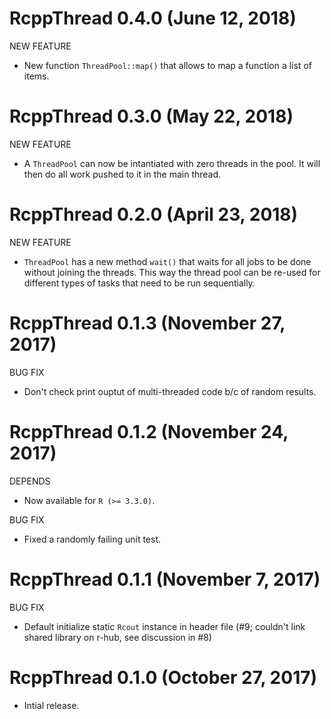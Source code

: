 # RcppThread 0.4.0 (June 12, 2018)

NEW FEATURE

* New function `ThreadPool::map()` that allows to map a function a list of items.


# RcppThread 0.3.0 (May 22, 2018)

NEW FEATURE

* A `ThreadPool` can now be intantiated with zero threads in the pool. It
  will then do all work pushed to it in the main thread.


# RcppThread 0.2.0 (April 23, 2018)

NEW FEATURE

* `ThreadPool` has a new method `wait()` that waits for all jobs to be done 
  without joining the threads. This way the thread pool can be re-used for 
  different types of tasks that need to be run sequentially.


# RcppThread 0.1.3 (November 27, 2017)

BUG FIX

* Don't check print ouptut of multi-threaded code b/c of random results.


# RcppThread 0.1.2 (November 24, 2017)

DEPENDS

* Now available for `R (>= 3.3.0)`.

BUG FIX

* Fixed a randomly failing unit test.


# RcppThread 0.1.1 (November 7, 2017)

BUG FIX

* Default initialize static `Rcout` instance in header file (#9; couldn't link
  shared library on r-hub, see discussion in #8) 


# RcppThread 0.1.0 (October 27, 2017)

* Intial release.

